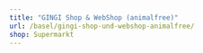```yaml
---
title: "GINGI Shop & WebShop (animalfree)"
url: /basel/gingi-shop-und-webshop-animalfree/
shop: Supermarkt
---
```

